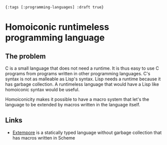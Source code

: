 `{:tags [:programming-languages] :draft true}`

# Homoiconic runtimeless programming language

## The problem

C is a small language that does not need a runtime. It is thus easy to use C programs from programs written in other programming languages. C's syntax is not as malleable as Lisp's syntax. Lisp needs a runtime because it has garbage collection. A runtimeless language that would have a Lisp like homoiconic syntax would be useful.

Homoiconicity makes it possible to have a macro system that let's the language to be extended by macros written in the language itself. 

## Links
* [Extempore](https://extemporelang.github.io/) is a statically typed language without garbage collection that has macros written in Scheme
